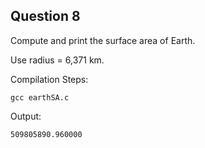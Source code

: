 ## Question 8

Compute and print the surface area of Earth.

Use radius = 6,371 km.

Compilation Steps:

	gcc earthSA.c

Output:

	509805890.960000

